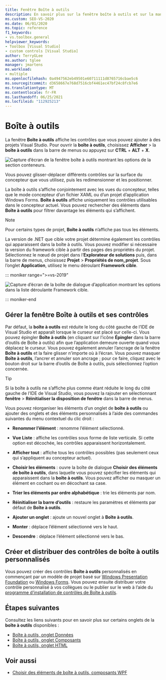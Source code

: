 ```yaml
---
title: Fenêtre Boîte à outils
description: En savoir plus sur la fenêtre boîte à outils et sur la manière dont elle affiche les contrôles que vous pouvez ajouter aux projets Visual Studio.
ms.custom: SEO-VS-2020
ms.date: 06/01/2020
ms.topic: reference
f1_keywords:
- vs.toolbox.general
helpviewer_keywords:
- Toolbox [Visual Studio]
- custom controls [Visual Studio]
author: TerryGLee
ms.author: tglee
manager: jmartens
ms.workload:
- multiple
ms.openlocfilehash: 0a4947562eb49501e60711111d8765716cbae5c6
ms.sourcegitcommit: d3658667e768d7516cbf4461ec47bf24c8fcb7e6
ms.translationtype: MT
ms.contentlocale: fr-FR
ms.lasthandoff: 06/25/2021
ms.locfileid: "112925213"
---
```

# <a name="toolbox"></a>Boîte à outils

La fenêtre **Boîte à outils** affiche les contrôles que vous pouvez ajouter à des projets Visual Studio. Pour ouvrir la **boîte à outils**, choisissez **Afficher**  >  la **boîte à outils** dans la barre de menus ou appuyez sur **CTRL** + **ALT** + **X**.

![Capture d’écran de la fenêtre boîte à outils montrant les options de la section conteneurs.](media/vs-2019/toolbox.png "Capture d’écran de la fenêtre boîte à outils")

Vous pouvez glisser-déplacer différents contrôles sur la surface du concepteur que vous utilisez, puis les redimensionner et les positionner.

La boîte à outils s’affiche conjointement avec les vues du concepteur, telles que le mode concepteur d’un fichier XAML ou d’un projet d’application Windows Forms. **Boîte à outils** affiche uniquement les contrôles utilisables dans le concepteur actuel. Vous pouvez rechercher des éléments dans **Boîte à outils** pour filtrer davantage les éléments qui s’affichent.

> [!NOTE]
> Pour certains types de projet, **Boîte à outils** n’affiche pas tous les éléments.

La version de .NET que cible votre projet détermine également les contrôles qui apparaissent dans la boîte à outils. Vous pouvez modifier si nécessaire la version du framework cible à partir des pages des propriétés du projet. Sélectionnez le nœud de projet dans l’**Explorateur de solutions** puis, dans la barre de menus, choisissez **Projet** > **Propriétés de nom_projet**. Sous l’onglet **Application**, utilisez le menu déroulant **Framework cible**.

::: moniker range=">=vs-2019"

![Capture d’écran de la boîte de dialogue d’application montrant les options dans la liste déroulante Framework cible.](media/vs-2019/toolbox-change-dotnet-version.png "Capture d’écran de la boîte de dialogue dans laquelle vous pouvez modifier la version .NET")

::: moniker-end

## <a name="manage-the-toolbox-window-and-its-controls"></a>Gérer la fenêtre Boîte à outils et ses contrôles

Par défaut, la **boîte à outils** est réduite le long du côté gauche de l’IDE de Visual Studio et apparaît lorsque le curseur est placé sur celle-ci. Vous pouvez épingler **Boîte à outils** (en cliquant sur l’icône **Épingler** dans la barre d’outils de Boîte à outils) afin que l’application demeure ouverte quand vous déplacez le curseur. Vous pouvez également annuler l’ancrage de la fenêtre **Boîte à outils** et la faire glisser n’importe où à l’écran. Vous pouvez masquer **Boîte à outils**, l’ancrer et annuler son ancrage ; pour ce faire, cliquez avec le bouton droit sur la barre d’outils de Boîte à outils, puis sélectionnez l’option concernée.

> [!TIP]
> Si la boîte à outils ne s’affiche plus comme étant réduite le long du côté gauche de l’IDE de Visual Studio, vous pouvez la rajouter en sélectionnant **fenêtre**  >  **Réinitialiser la disposition de fenêtre** dans la barre de menus.

Vous pouvez réorganiser les éléments d’un onglet de **boîte à outils** ou ajouter des onglets et des éléments personnalisés à l’aide des commandes suivantes du menu contextuel du clic droit :

- **Renommer l’élément** : renomme l’élément sélectionné.

- **Vue Liste** : affiche les contrôles sous forme de liste verticale. Si cette option est décochée, les contrôles apparaissent horizontalement.

- **Afficher tout** : affiche tous les contrôles possibles (pas seulement ceux qui s’appliquent au concepteur actuel).

- **Choisir les éléments** : ouvre la boîte de dialogue **Choisir des éléments de boîte à outils**, dans laquelle vous pouvez spécifier les éléments qui apparaissent dans la **boîte à outils**. Vous pouvez afficher ou masquer un élément en cochant ou en décochant sa case.

- **Trier les éléments par ordre alphabétique** : trie les éléments par nom.

- **Réinitialiser la barre d’outils** : restaure les paramètres et éléments par défaut de **Boîte à outils**.

- **Ajouter un onglet** : ajoute un nouvel onglet à **Boîte à outils**.

- **Monter** : déplace l’élément sélectionné vers le haut.

- **Descendre** : déplace l’élément sélectionné vers le bas.

## <a name="create-and-distribute-custom-toolbox-controls"></a>Créer et distribuer des contrôles de boîte à outils personnalisés

Vous pouvez créer des contrôles **Boîte à outils** personnalisés en commençant par un modèle de projet basé sur [Windows Presentation Foundation](../../extensibility/creating-a-wpf-toolbox-control.md) ou [Windows Forms](../../extensibility/creating-a-windows-forms-toolbox-control.md). Vous pouvez ensuite distribuer votre contrôle personnalisé à vos collègues ou le publier sur le web à l’aide du [programme d’installation de contrôles de Boîte à outils](https://download.microsoft.com/download/8/3/6/836657BD-9CCB-4ED4-B9D2-FB769473B284/TCI_whitepaper.docx).

## <a name="next-steps"></a>Étapes suivantes

Consultez les liens suivants pour en savoir plus sur certains onglets de la **boîte à outils** disponibles :

- [Boîte à outils, onglet Données](../../ide/reference/toolbox-data-tab.md)
- [Boîte à outils, onglet Composants](../../ide/reference/toolbox-components-tab.md)
- [Boîte à outils, onglet HTML](../../ide/reference/toolbox-html-tab.md)

## <a name="see-also"></a>Voir aussi

- [Choisir des éléments de boîte à outils, composants WPF](choose-toolbox-items-wpf-components.md)
